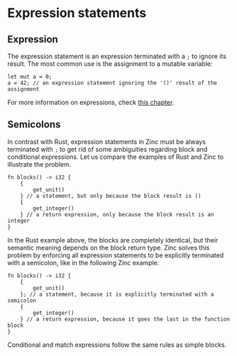# Expression statements

## Expression

The expression statement is an expression terminated with a `;` to ignore its
result. The most common use is the assignment to a mutable variable:

```rust,no_run,noplaypen
let mut a = 0;
a = 42; // an expression statement ignoring the '()' result of the assignment
```

For more information on expressions, check [this chapter](../06-expressions/00-overview.md).

## Semicolons

In contrast with Rust, expression statements in Zinc must be always terminated
with `;` to get rid of some ambiguities regarding block and conditional
expressions. Let us compare the examples of Rust and Zinc to illustrate the
problem.

```rust,no_run,noplaypen
fn blocks() -> i32 {
    {
        get_unit()
    } // a statement, but only because the block result is ()
    {
        get_integer()
    } // a return expression, only because the block result is an integer
}
```

In the Rust example above, the blocks are completely identical, but their semantic
meaning depends on the block return type. Zinc solves this problem by enforcing
all expression statements to be explicitly terminated with a semicolon, like in
the following Zinc example:

```rust,no_run,noplaypen
fn blocks() -> i32 {
    {
        get_unit()
    }; // a statement, because it is explicitly terminated with a semicolon
    {
        get_integer()
    } // a return expression, because it goes the last in the function block
}
```

Conditional and match expressions follow the same rules as simple blocks.
